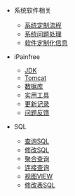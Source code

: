 - 系统软件相关
  - [系统定制流程](sys-custom.md)
  - [系统问题处理](sys-problem.md)
  - [软件定制化信息](sys-custom-info.md)
  

- iPainfree
  - [JDK](pain-jdk.md)
  - [Tomcat](pain-tomcat.md)
  - [数据库](pain-sql.md)
  - [实用工具](pain-tool.md)
  - [更新记录](pain-update.md)
  - [问题反馈](pain-bug.md)

- SQL
  - [查询SQL](sql-select.md)
  - [修改SQL](sql-update.md)
  - [聚合查询](sql-aggregation.md)
  - [连接查询](sql-join.md)
  - [视图VIEW](sql-view.md)
  - [修改表SQL](sql-table.md)